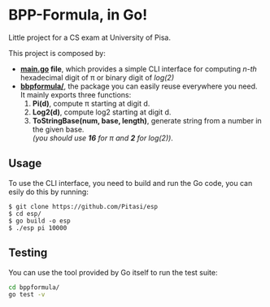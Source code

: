 # BPP-Formula, in Go!
Little project for a CS exam at University of Pisa.

This project is composed by:
* **[main.go](main.go) file**, which provides a simple
CLI interface for computing _n-th_ hexadecimal digit of π or binary digit
of _log(2)_
* **[bbpformula/](bbpformula/)**,
the package you can easily reuse everywhere you need.<br>
It mainly exports three functions:
	1. **Pi(d)**, compute π starting at digit d.
	2. **Log2(d)**, compute log2 starting at digit d.
	3. **ToStringBase(num, base, length)**,
	generate string from a number in the given base.<br/>
	*(you should use __16__ for π and __2__ for log(2))*.

## Usage
To use the CLI interface, you need to build and run the Go code,
you can esily do this by  running:
```
$ git clone https://github.com/Pitasi/esp
$ cd esp/
$ go build -o esp
$ ./esp pi 10000
```

## Testing
You can use the tool provided by Go itself to run the test suite:
```bash
cd bppformula/
go test -v
```

